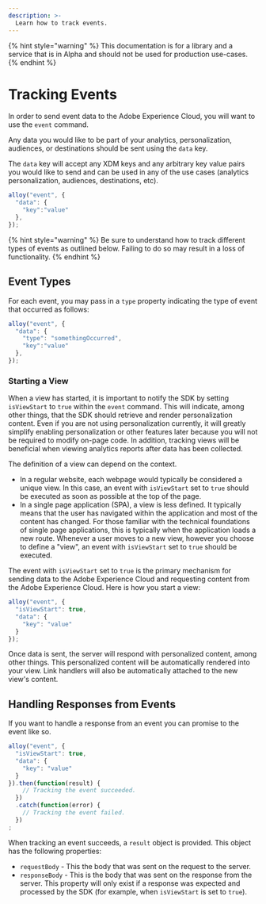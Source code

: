 ```yaml
---
description: >-
  Learn how to track events. 
---
```


{% hint style="warning" %}
This documentation is for a library and a service that is in Alpha and should not be used for production use-cases. 
{% endhint %}

# Tracking Events

In order to send event data to the Adobe Experience Cloud, you will want to use the `event` command.

Any data you would like to be part of your analytics, personalization, audiences, or destinations should be sent using the `data` key.

The `data` key will accept any XDM keys and any arbitrary key value pairs you would like to send and can be used in any of the use cases \(analytics personalization, audiences, destinations, etc\).

```javascript
alloy("event", {
  "data": {
    "key":"value"
  },
});
```

{% hint style="warning" %}
Be sure to understand how to track different types of events as outlined below. Failing to do so may result in a loss of functionality.
{% endhint %}

## Event Types

For each event, you may pass in a `type` property indicating the type of event that occurred as follows:

```javascript
alloy("event", {
  "data": {
    "type": "somethingOccurred",
    "key":"value"
  },
});
```

### Starting a View

When a view has started, it is important to notify the SDK by setting `isViewStart` to `true` within the `event` command. This will indicate, among other things, that the SDK should retrieve and render personalization content. Even if you are not using personalization currently, it will greatly simplify enabling personalization or other features later because you will not be required to modify on-page code. In addition, tracking views will be beneficial when viewing analytics reports after data has been collected.

The definition of a view can depend on the context.

* In a regular website, each webpage would typically be considered a unique view. In this case, an event with `isViewStart` set to `true` should be executed as soon as possible at the top of the page.
* In a single page application \(SPA\), a view is less defined. It typically means that the user has navigated within the application and most of the content has changed. For those familiar with the technical foundations of single page applications, this is typically when the application loads a new route. Whenever a user moves to a new view, however you choose to define a "view", an event with `isViewStart` set to `true` should be executed.

The event with `isViewStart` set to `true` is the primary mechanism for sending data to the Adobe Experience Cloud and requesting content from the Adobe Experience Cloud. Here is how you start a view:

```javascript
alloy("event", {
  "isViewStart": true,
  "data": {
    "key": "value"
  }
});
```

Once data is sent, the server will respond with personalized content, among other things. This personalized content will be automatically rendered into your view. Link handlers will also be automatically attached to the new view's content.

## Handling Responses from Events

If you want to handle a response from an event you can promise to the event like so. 

```javascript
alloy("event", {
  "isViewStart": true,
  "data": {
    "key": "value"
  }
}).then(function(result) {
    // Tracking the event succeeded.
  })
  .catch(function(error) {
    // Tracking the event failed.
  })
;
```

When tracking an event succeeds, a `result` object is provided. This object has the following properties:

 * `requestBody` - This the body that was sent on the request to the server.
 * `responseBody` - This is the body that was sent on the response from the server. This property will only exist if a response was expected and processed by the SDK (for example, when `isViewStart` is set to `true`).
 
